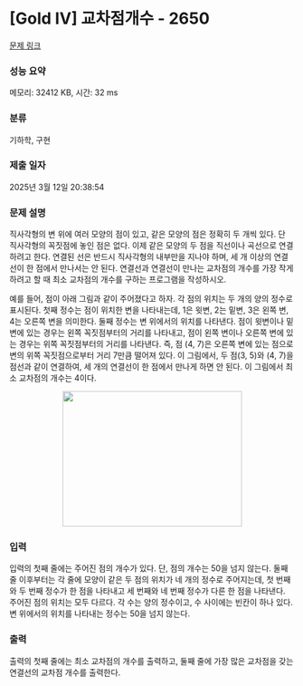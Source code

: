 # [Gold IV] 교차점개수 - 2650 

[문제 링크](https://www.acmicpc.net/problem/2650) 

### 성능 요약

메모리: 32412 KB, 시간: 32 ms

### 분류

기하학, 구현

### 제출 일자

2025년 3월 12일 20:38:54

### 문제 설명

<p>직사각형의 변 위에 여러 모양의 점이 있고, 같은 모양의 점은 정확히 두 개씩 있다. 단 직사각형의 꼭짓점에 놓인 점은 없다. 이제 같은 모양의 두 점을 직선이나 곡선으로 연결하려고 한다. 연결된 선은 반드시 직사각형의 내부만을 지나야 하며, 세 개 이상의 연결선이 한 점에서 만나서는 안 된다. 연결선과 연결선이 만나는 교차점의 개수를 가장 작게 하려고 할 때 최소 교차점의 개수를 구하는 프로그램을 작성하시오.</p>

<p>예를 들어, 점이 아래 그림과 같이 주어졌다고 하자. 각 점의 위치는 두 개의 양의 정수로 표시된다. 첫째 정수는 점이 위치한 변을 나타내는데, 1은 윗변, 2는 밑변, 3은 왼쪽 변, 4는 오른쪽 변을 의미한다. 둘째 정수는 변 위에서의 위치를 나타낸다. 점이 윗변이나 밑변에 있는 경우는 왼쪽 꼭짓점부터의 거리를 나타내고, 점이 왼쪽 변이나 오른쪽 변에 있는 경우는 위쪽 꼭짓점부터의 거리를 나타낸다. 즉, 점 (4, 7)은 오른쪽 변에 있는 점으로 변의 위쪽 꼭짓점으로부터 거리 7만큼 떨어져 있다. 이 그림에서, 두 점(3, 5)와 (4, 7)을 점선과 같이 연결하여, 세 개의 연결선이 한 점에서 만나게 하면 안 된다. 이 그림에서 최소 교차점의 개수는 4이다.</p>

<p style="text-align: center;"><img alt="" src="https://www.acmicpc.net/upload/images/WZk6yaNPYOFC3bF6GfQvrze.png" style="width: 317px; height: 239px; "></p>

### 입력 

 <p>입력의 첫째 줄에는 주어진 점의 개수가 있다. 단, 점의 개수는 50을 넘지 않는다. 둘째 줄 이후부터는 각 줄에 모양이 같은 두 점의 위치가 네 개의 정수로 주어지는데, 첫 번째와 두 번째 정수가 한 점을 나타내고 세 번째와 네 번째 정수가 다른 한 점을 나타낸다. 주어진 점의 위치는 모두 다르다. 각 수는 양의 정수이고, 수 사이에는 빈칸이 하나 있다. 변 위에서의 위치를 나타내는 정수는 50을 넘지 않는다.</p>

### 출력 

 <p>출력의 첫째 줄에는 최소 교차점의 개수를 출력하고, 둘째 줄에 가장 많은 교차점을 갖는 연결선의 교차점 개수를 출력한다.</p>

